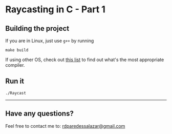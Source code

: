# Raycasting in C - Part 1

## Building the project

If you are in Linux, just use `g++` by running

```
make build
```

If using other OS, check out [this list](http://www.stroustrup.com/compilers.html) to find out what's the most appropriate compiler.

## Run it

```
./Raycast
```

---

## Have any questions?

Feel free to contact me to: rdparedessalazar@gmail.com